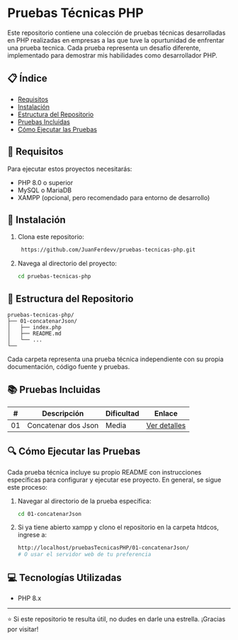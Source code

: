 # Pruebas Técnicas PHP

Este repositorio contiene una colección de pruebas técnicas desarrolladas en PHP realizadas en empresas a las que tuve la opurtunidad de enfrentar una prueba tecnica. Cada prueba representa un desafío diferente, implementado para demostrar mis habilidades como desarrollador PHP.

## 📋 Índice

- [Requisitos](#requisitos)
- [Instalación](#instalación)
- [Estructura del Repositorio](#estructura-del-repositorio)
- [Pruebas Incluidas](#pruebas-incluidas)
- [Cómo Ejecutar las Pruebas](#cómo-ejecutar-las-pruebas)

## 🔧 Requisitos

Para ejecutar estos proyectos necesitarás:

- PHP 8.0 o superior
- MySQL o MariaDB
- XAMPP (opcional, pero recomendado para entorno de desarrollo)

## 🚀 Instalación

1. Clona este repositorio:
   ```bash
    https://github.com/JuanFerdevv/pruebas-tecnicas-php.git
   ```

2. Navega al directorio del proyecto:
   ```bash
   cd pruebas-tecnicas-php
   ```


## 📁 Estructura del Repositorio

```
pruebas-tecnicas-php/
├── 01-concatenarJson/
│   ├── index.php
│   ├── README.md
│   └── ...
└── 
```

Cada carpeta representa una prueba técnica independiente con su propia documentación, código fuente y pruebas.

## 📚 Pruebas Incluidas

| #  | Descripción | Dificultad | Enlace |
|----|-------------|------------|--------|
| 01 | Concatenar dos Json | Media | [Ver detalles](./01-concatenarJson/) |
<!-- Añadir más filas conforme vayas completando pruebas técnicas -->


<!-- Añadir más pruebas conforme las vayas completando -->

## 🔍 Cómo Ejecutar las Pruebas

Cada prueba técnica incluye su propio README con instrucciones específicas para configurar y ejecutar ese proyecto. En general, se sigue este proceso:

1. Navegar al directorio de la prueba específica:
   ```bash
   cd 01-concatenarJson
   ```
2. Si ya tiene abierto xampp y clono el repositorio en la carpeta htdcos, ingrese a:
   ```bash
   http://localhost/pruebasTecnicasPHP/01-concatenarJson/
   # O usar el servidor web de tu preferencia
   ```

## 💻 Tecnologías Utilizadas

- PHP 8.x


---

⭐ Si este repositorio te resulta útil, no dudes en darle una estrella. ¡Gracias por visitar!